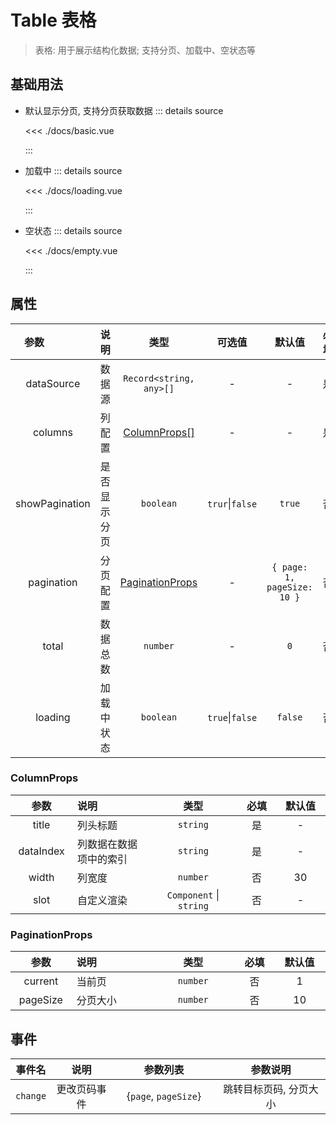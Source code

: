 <script setup>
import basic from './docs/basic.vue'
import loading from './docs/loading.vue'
import empty from './docs/empty.vue'

</script>

# Table 表格

> 表格: 用于展示结构化数据; 支持分页、加载中、空状态等

## 基础用法

- 默认显示分页, 支持分页获取数据
  <basic />
  ::: details source

  <<< ./docs/basic.vue

  :::

- 加载中
  <loading />
  ::: details source

  <<< ./docs/loading.vue

  :::

- 空状态
  <empty />
  ::: details source

  <<< ./docs/empty.vue

  :::

## 属性

| 参数<img width=60/> | 说明 <img width=100/> |        类型<img width=200/>         | 可选值<img width=60/> |   默认值<img width=200/>    | 必填<img width=40/> |
| :-----------------: | :-------------------- | :---------------------------------: | :-------------------: | :-------------------------: | :-----------------: |
|     dataSource      | 数据源                |       `Record<string, any>[]`       |           -           |              -              |         是          |
|       columns       | 列配置                |    [ColumnProps[]](#columnprops)    |           -           |              -              |         是          |
|   showPagination    | 是否显示分页          |              `boolean`              |    `trur`\|`false`    |           `true`            |         否          |
|     pagination      | 分页配置              | [PaginationProps](#paginationprops) |           -           | `{ page: 1, pageSize: 10 }` |         否          |
|        total        | 数据总数              |              `number`               |           -           |             `0`             |         否          |
|       loading       | 加载中状态            |              `boolean`              |    `true`\|`false`    |           `false`           |         否          |

### ColumnProps

| 参数<img width=60/> | 说明 <img width=160/>  |  类型<img width=150/>   | 必填<img width=40/> | 默认值<img width=60/> |
| :-----------------: | :--------------------- | :---------------------: | :-----------------: | :-------------------: |
|        title        | 列头标题               |        `string`         |         是          |           -           |
|      dataIndex      | 列数据在数据项中的索引 |        `string`         |         是          |           -           |
|        width        | 列宽度                 |        `number`         |         否          |          30           |
|        slot         | 自定义渲染             | `Component` \| `string` |         否          |           -           |

### PaginationProps

| 参数<img width=60/> | 说明 <img width=160/> | 类型<img width=150/> | 必填<img width=40/> | 默认值<img width=60/> |
| :-----------------: | :-------------------- | :------------------: | :-----------------: | :-------------------: |
|       current       | 当前页                |       `number`       |         否          |           1           |
|      pageSize       | 分页大小              |       `number`       |         否          |          10           |

## 事件

|  事件名  | 说明<img width=100/> | 参数列表<img width=150/> | 参数说明 <img width=200/> |
| :------: | :------------------: | :----------------------: | :-----------------------: |
| `change` |     更改页码事件     |   {`page`, `pageSize`}   |  跳转目标页码, 分页大小   |
